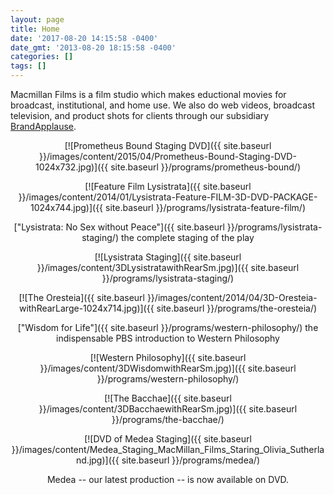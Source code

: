 ```yaml
---
layout: page
title: Home
date: '2017-08-20 14:15:58 -0400'
date_gmt: '2013-08-20 18:15:58 -0400'
categories: []
tags: []
---
```

Macmillan Films is a film studio which makes eductional movies for broadcast, institutional, and home use. We also do web videos, broadcast television, and product shots for clients through our subsidiary [BrandApplause](//brandapplause.com).

<div style="text-align: center;" markdown="1">

[![Prometheus Bound Staging DVD]({{ site.baseurl }}/images/content/2015/04/Prometheus-Bound-Staging-DVD-1024x732.jpg)]({{ site.baseurl }}/programs/prometheus-bound/)

[![Feature Film Lysistrata]({{ site.baseurl }}/images/content/2014/01/Lysistrata-Feature-FILM-3D-DVD-PACKAGE-1024x744.jpg)]({{ site.baseurl }}/programs/lysistrata-feature-film/)

["Lysistrata: No Sex without Peace"]({{ site.baseurl }}/programs/lysistrata-staging/) the complete staging of the play

[![Lysistrata Staging]({{ site.baseurl }}/images/content/3DLysistratawithRearSm.jpg)]({{ site.baseurl }}/programs/lysistrata-staging/)

[![The Oresteia]({{ site.baseurl }}/images/content/2014/04/3D-Oresteia-withRearLarge-1024x714.jpg)]({{ site.baseurl }}/programs/the-oresteia/)

["Wisdom for Life"]({{ site.baseurl }}/programs/western-philosophy/) the indispensable PBS introduction to Western Philosophy

[![Western Philosophy]({{ site.baseurl }}/images/content/3DWisdomwithRearSm.jpg)]({{ site.baseurl }}/programs/western-philosophy/)

[![The Bacchae]({{ site.baseurl }}/images/content/3DBacchaewithRearSm.jpg)]({{ site.baseurl }}/programs/the-bacchae/)

[![DVD of Medea Staging]({{ site.baseurl }}/images/content/Medea_Staging_MacMillan_Films_Staring_Olivia_Sutherland.jpg)]({{ site.baseurl }}/programs/medea/)

Medea -- our latest production -- is now available on DVD.

</div>